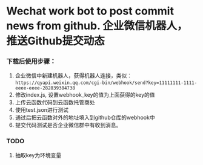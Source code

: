 # Wechat work bot to post commit news from github. 企业微信机器人，推送Github提交动态

### 下载后使用步骤：

1. 企业微信中新建机器人，获得机器人连接，类似：`https://qyapi.weixin.qq.com/cgi-bin/webhook/send?key=11111111-1111-eeee-eeee-282839384738`
2. 修改index.js, 设置webhook_key的值为上面获得的key的值
3. 上传云函数代码到云函数托管商处
4. 使用test.json进行测试
5. 通过后把云函数对外的地址填入到github仓库的webhook中
6. 提交代码测试是否企业微信群中有收到消息。

### TODO

1. 抽取key为环境变量
